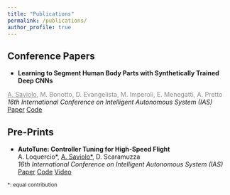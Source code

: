 ```yaml
---
title: "Publications"
permalink: /publications/
author_profile: true
---
```


<head>
<style>
div {
  text-align: left;
}
div.description {
  text-align: left;
  opacity: 0.5;
}
</style>
</head>
  
<!---
## Journal Papers:
-->

## Conference Papers


<div>
<ul style="list-style-type:square">
  <li><b>Learning to Segment Human Body Parts with Synthetically Trained Deep CNNs</b></li>
</ul>
</div>

<div class="description">
  <u>A. Saviolo</u>, M. Bonotto, D. Evangelista, M. Imperoli, E. Menegatti, A. Pretto
</div>

<div style="text-align: justify">
  <i>16th International Conference on Intelligent Autonomous System (IAS)</i>
</div>

<div style="text-align: justify">
  <a href="https://arxiv.org/abs/2102.01460">Paper</a> <a href="https://github.com/AlessandroSaviolo/HBPSegmentation">Code</a>
</div>

## Pre-Prints

<ul style="list-style-type:square">
<div>
  <li><b>AutoTune: Controller Tuning for High-Speed Flight</b></li>
</div>
<div>
  A. Loquercio*, <u>A. Saviolo*</u>, D. Scaramuzza
</div>
<div style="text-align: justify">
  <i>16th International Conference on Intelligent Autonomous System (IAS)</i>
</div>
<div style="text-align: justify">
  <a href="https://arxiv.org/abs/2103.10698">Paper</a> <a href="https://github.com/uzh-rpg/mh_autotune">Code</a> <a href="https://www.youtube.com/watch?v=m2q_y7C01So&ab_channel=UZHRoboticsandPerceptionGroup">Video</a>
</div>
</ul>

<!---
## Workshop papers:
-->

<p><small>*: equal contribution</small></p>
